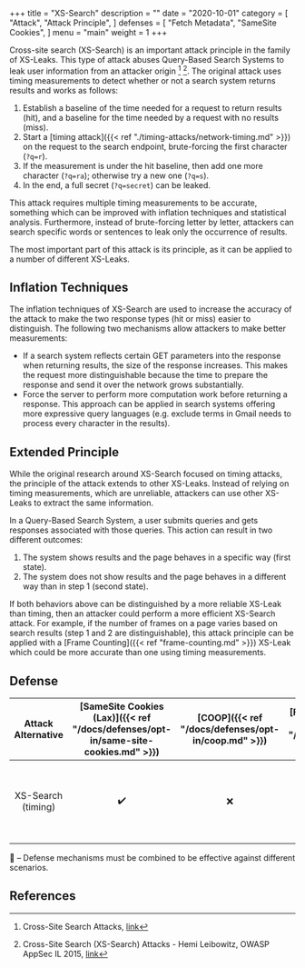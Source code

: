 +++
title = "XS-Search"
description = ""
date = "2020-10-01"
category = [
    "Attack",
    "Attack Principle",
]
defenses = [
    "Fetch Metadata",
    "SameSite Cookies",
]
menu = "main"
weight = 1
+++

Cross-site search (XS-Search) is an important attack principle in the family of XS-Leaks. This type of attack abuses Query-Based Search Systems to leak user information from an attacker origin [^1] [^2]. The original attack uses timing measurements to detect whether or not a search system returns results and works as follows:

1. Establish a baseline of the time needed for a request to return results (hit), and a baseline for the time needed by a request with no results (miss).
2. Start a [timing attack]({{< ref "./timing-attacks/network-timing.md" >}}) on the request to the search endpoint, brute-forcing the first character (`?q=r`).
3. If the measurement is under the hit baseline, then add one more character (`?q=ra`); otherwise try a new one (`?q=s`).
4. In the end, a full secret (`?q=secret`) can be leaked.

This attack requires multiple timing measurements to be accurate, something which can be improved with inflation techniques and statistical analysis. Furthermore, instead of brute-forcing letter by letter, attackers can search specific words or sentences to leak only the occurrence of results.

The most important part of this attack is its principle, as it can be applied to a number of different XS-Leaks.

## Inflation Techniques

The inflation techniques of XS-Search are used to increase the accuracy of the attack to make the two response types (hit or miss) easier to distinguish. The following two mechanisms  allow attackers to make better measurements:

- If a search system reflects certain GET parameters into the response when returning results, the size of the response increases. This makes the request more distinguishable because the time to prepare the response and send it over the network grows substantially.
- Force the server to perform more computation work before returning a response. This approach can be applied in search systems offering more expressive query languages (e.g. exclude terms in Gmail needs to process every character in the results).

## Extended Principle

While the original research around XS-Search focused on timing attacks, the principle of the attack extends to other XS-Leaks. Instead of relying on timing measurements, which are unreliable, attackers can use other XS-Leaks to extract the same information.

In a Query-Based Search System, a user submits queries and gets responses associated with those queries. This action can result in two different outcomes:

1. The system shows results and the page behaves in a specific way (first state).
2. The system does not show results and the page behaves in a different way than in step 1 (second state).

If both behaviors above can be distinguished by a more reliable XS-Leak than timing, then an attacker could perform a more efficient XS-Search attack. For example, if the number of frames on a page varies based on search results (step 1 and 2 are distinguishable), this attack principle can be applied with a [Frame Counting]({{< ref "frame-counting.md" >}}) XS-Leak which could be more accurate than one using timing measurements.


## Defense

| Attack Alternative | [SameSite Cookies (Lax)]({{< ref "/docs/defenses/opt-in/same-site-cookies.md" >}}) | [COOP]({{< ref "/docs/defenses/opt-in/coop.md" >}}) | [Framing Protections]({{< ref "/docs/defenses/opt-in/xfo.md" >}}) |                                          [Isolation Policies]({{< ref "/docs/defenses/isolation-policies" >}})                                          |
| :----------------: | :--------------------------------------------------------------------------------: | :-------------------------------------------------: | :---------------------------------------------------------------: | :-----------------------------------------------------------------------------------------------------------------------------------------------------: |
| XS-Search (timing) |                                         ✔️                                          |                          ❌                          |                                 ❌                                 | [RIP]({{< ref "/docs/defenses/isolation-policies/resource-isolation" >}}) 🔗 [NIP]({{< ref "/docs/defenses/isolation-policies/navigation-isolation" >}}) |

🔗 – Defense mechanisms must be combined to be effective against different scenarios.

## References

[^1]: Cross-Site Search Attacks, [link](https://446h.cybersec.fun/xssearch.pdf)
[^2]: Cross-Site Search (XS-Search) Attacks - Hemi Leibowitz, OWASP AppSec IL 2015, [link](https://owasp.org/www-pdf-archive/AppSecIL2015_Cross-Site-Search-Attacks_HemiLeibowitz.pdf)
